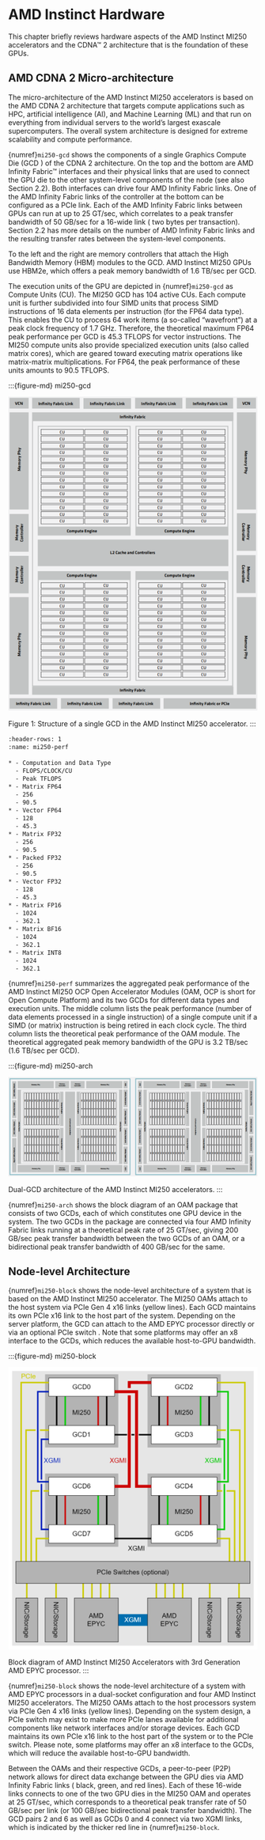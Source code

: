 # AMD Instinct Hardware

This chapter briefly reviews hardware aspects of the AMD Instinct MI250
accelerators and the CDNA™ 2 architecture that is the foundation of these GPUs.

## AMD CDNA 2 Micro-architecture

The micro-architecture of the AMD Instinct MI250 accelerators is based on the
AMD CDNA 2 architecture that targets compute applications such as HPC,
artificial intelligence (AI), and Machine Learning (ML) and that run on
everything from individual servers to the world’s largest exascale
supercomputers. The overall system architecture is designed for extreme
scalability and compute performance.

{numref}`mi250-gcd` shows the components of a single Graphics Compute Die (GCD
) of the CDNA 2 architecture. On the top and the bottom are AMD Infinity Fabric™
interfaces and their physical links that are used to connect the GPU die to the
other system-level components of the node (see also Section 2.2). Both
interfaces can drive four AMD Infinity Fabric links. One of the AMD Infinity
Fabric links of the controller at the bottom can be configured as a PCIe link.
Each of the AMD Infinity Fabric links between GPUs can run at up to 25 GT/sec,
which correlates to a peak transfer bandwidth of 50 GB/sec for a 16-wide link (
two bytes per transaction). Section 2.2 has more details on the number of AMD
Infinity Fabric links and the resulting transfer rates between the system-level
components.

To the left and the right are memory controllers that attach the High Bandwidth
Memory (HBM) modules to the GCD. AMD Instinct MI250 GPUs use HBM2e, which offers
a peak memory bandwidth of 1.6 TB/sec per GCD.

The execution units of the GPU are depicted in {numref}`mi250-gcd` as Compute
Units (CU). The MI250 GCD has 104 active CUs. Each compute unit is further
subdivided into four SIMD units that process SIMD instructions of 16 data
elements per instruction (for the FP64 data type). This enables the CU to
process 64 work items (a so-called “wavefront”) at a peak clock frequency of 1.7
GHz. Therefore, the theoretical maximum FP64 peak performance per GCD is 45.3
TFLOPS for vector instructions. The MI250 compute units also provide specialized
execution units (also called matrix cores), which are geared toward executing
matrix operations like matrix-matrix multiplications. For FP64, the peak
performance of these units amounts to 90.5 TFLOPS.

:::{figure-md} mi250-gcd

<img src="../../data/reference/gpu_arch/image.001.png" alt="Structure of a single GCD in the AMD Instinct MI250 accelerator.">

Figure 1: Structure of a single GCD in the AMD Instinct MI250 accelerator.
:::

```{list-table} Peak-performance capabilities of the MI250 OAM for different data types.
:header-rows: 1
:name: mi250-perf

* - Computation and Data Type
  - FLOPS/CLOCK/CU
  - Peak TFLOPS
* - Matrix FP64
  - 256
  - 90.5
* - Vector FP64
  - 128
  - 45.3
* - Matrix FP32
  - 256
  - 90.5
* - Packed FP32
  - 256
  - 90.5
* - Vector FP32
  - 128
  - 45.3
* - Matrix FP16
  - 1024
  - 362.1
* - Matrix BF16
  - 1024
  - 362.1
* - Matrix INT8
  - 1024
  - 362.1

```

{numref}`mi250-perf` summarizes the aggregated peak performance of the AMD
Instinct MI250 OCP Open Accelerator Modules (OAM, OCP is short for Open Compute
Platform) and its two GCDs for different data types and execution units. The
middle column lists the peak performance (number of data elements processed in a
single instruction) of a single compute unit if a SIMD (or matrix) instruction
is being retired in each clock cycle. The third column lists the theoretical
peak performance of the OAM module. The theoretical aggregated peak memory
bandwidth of the GPU is 3.2 TB/sec (1.6 TB/sec per GCD).

:::{figure-md} mi250-arch

<img src="../../data/reference/gpu_arch/image.002.png" alt="Dual-GCD architecture of the AMD Instinct MI250 accelerators.">

Dual-GCD architecture of the AMD Instinct MI250 accelerators.
:::

{numref}`mi250-arch` shows the block diagram of an OAM package that consists
of two GCDs, each of which constitutes one GPU device in the system. The two
GCDs in the package are connected via four AMD Infinity Fabric links running at
a theoretical peak rate of 25 GT/sec, giving 200 GB/sec peak transfer bandwidth
between the two GCDs of an OAM, or a bidirectional peak transfer bandwidth of
400 GB/sec for the same.

## Node-level Architecture

{numref}`mi250-block` shows the node-level architecture of a system that is
based on the AMD Instinct MI250 accelerator. The MI250 OAMs attach to the host
system via PCIe Gen 4 x16 links (yellow lines). Each GCD maintains its own PCIe
x16 link to the host part of the system. Depending on the server platform, the
GCD can attach to the AMD EPYC processor directly or via an optional PCIe switch
. Note that some platforms may offer an x8 interface to the GCDs, which reduces
the available host-to-GPU bandwidth.

:::{figure-md} mi250-block

<img src="../../data/reference/gpu_arch/image.003.png" alt="Block diagram of AMD Instinct MI250 Accelerators with 3rd Generation AMD EPYC processor.">

Block diagram of AMD Instinct MI250 Accelerators with 3rd Generation
AMD EPYC processor.
:::

{numref}`mi250-block` shows the node-level architecture of a system with AMD
EPYC processors in a dual-socket configuration and four AMD Instinct MI250
accelerators. The MI250 OAMs attach to the host processors system via PCIe Gen 4
x16 links (yellow lines). Depending on the system design, a PCIe switch may
exist to make more PCIe lanes available for additional components like network
interfaces and/or storage devices. Each GCD maintains its own PCIe x16 link to
the host part of the system or to the PCIe switch. Please note, some platforms
may offer an x8 interface to the GCDs, which will reduce the available
host-to-GPU bandwidth.

Between the OAMs and their respective GCDs, a peer-to-peer (P2P) network allows
for direct data exchange between the GPU dies via AMD Infinity Fabric links (
black, green, and red lines). Each of these 16-wide links connects to one of the
two GPU dies in the MI250 OAM and operates at 25 GT/sec, which corresponds to a
theoretical peak transfer rate of 50 GB/sec per link (or 100 GB/sec
bidirectional peak transfer bandwidth). The GCD pairs 2 and 6 as well as GCDs 0
and 4 connect via two XGMI links, which is indicated by the thicker red line in
{numref}`mi250-block`.
